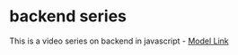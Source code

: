 # backend series

This is a video series on backend in javascript - [Model Link](https://app.eraser.io/workspace/YtPqZ1VogxGy1jzIDkzj)